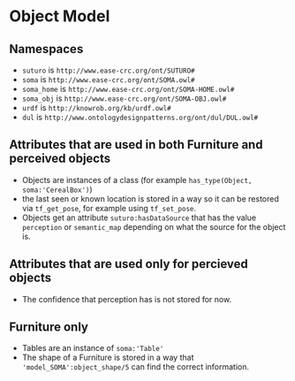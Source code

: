 # Object Model

## Namespaces

- `suturo` is `http://www.ease-crc.org/ont/SUTURO#`
- `soma` is `http://www.ease-crc.org/ont/SOMA.owl#`
- `soma_home` is `http://www.ease-crc.org/ont/SOMA-HOME.owl#`
- `soma_obj` is `http://www.ease-crc.org/ont/SOMA-OBJ.owl#`
- `urdf` is `http://knowrob.org/kb/urdf.owl#`
- `dul` is `http://www.ontologydesignpatterns.org/ont/dul/DUL.owl#`

## Attributes that are used in both Furniture and perceived objects

- Objects are instances of a class (for example `has_type(Object, soma:'CerealBox')`)
- the last seen or known location is stored in a way so it can be restored via `tf_get_pose`, for example using `tf_set_pose`.
- Objects get an attribute `suturo:hasDataSource` that has the value `perception` or `semantic_map` depending on what the source for the object is.

## Attributes that are used only for percieved objects
- The confidence that perception has is not stored for now.

## Furniture only
- Tables are an instance of `soma:'Table'`
- The shape of a Furniture is stored in a way that `'model_SOMA':object_shape/5` can find the correct information.
